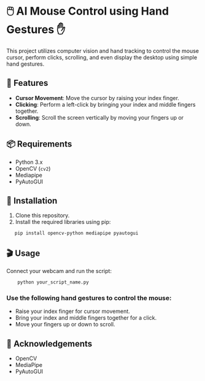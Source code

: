 # 🖱️ AI Mouse Control using Hand Gestures ✋

This project utilizes computer vision and hand tracking to control the mouse cursor, perform clicks, scrolling, and even display the desktop using simple hand gestures.

## 🌟 Features

- **Cursor Movement**: Move the cursor by raising your index finger.
- **Clicking**: Perform a left-click by bringing your index and middle fingers together.
- **Scrolling**: Scroll the screen vertically by moving your fingers up or down.

## 📦 Requirements

- Python 3.x
- OpenCV (`cv2`)
- Mediapipe
- PyAutoGUI

## 🚀 Installation

1. Clone this repository.
2. Install the required libraries using pip:
```bash
   pip install opencv-python mediapipe pyautogui
```

## 🎬 Usage
Connect your webcam and run the script:
```bash
    python your_script_name.py
```

### Use the following hand gestures to control the mouse:

- Raise your index finger for cursor movement.
- Bring your index and middle fingers together for a click.
- Move your fingers up or down to scroll.

## 🙏 Acknowledgements
- OpenCV
- MediaPipe
- PyAutoGUI